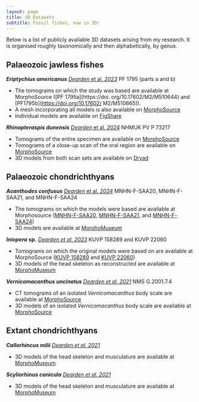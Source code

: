 ```yaml
---
layout: page
title: 3D Datasets
subtitle: Fossil fishes, now in 3D!
---
```


Below is a list of publicly available 3D datasets arising from my research. It is organised roughly taxonomically and then alphabetically, by genus.

## Palaeozoic jawless fishes

***Eriptychius americanus*** [*Dearden* et al. *2023*](https://doi.org/10.1038/s41586-023-06538-y)
PF 1795 (parts a and b)
* The tomograms on which the study was based are available at MorphoSource ([PF 1795a](https://doi. org/10.17602/M2/M510644) and [PF1795b](https://doi.org/10.17602/ M2/M510665)).
* A mesh incorporating all models is also available on [MorphoSource](https://doi.org/10.17602/M2/M542071)
* Individual models are available on [FigShare](https://doi.org/10.6084/m9.figshare.23726487)

***Rhinopteraspis dunensis*** [*Dearden* et al. *2024*](https://doi.org/10.1098/rspb.2023.2258)
NHMUK PV P 73217
* Tomograms of the entire specimen are available on [MorphoSource](https://doi.org/10.17602/M2/M545620)
* Tomograms of a close-up scan of the oral region are available on [MorphoSource](https://doi.org/10.17602/M2/M546818)
* 3D models from both scan sets are available on [Dryad](https://doi.org/10.5061/dryad.612jm64b4) 

## Palaeozoic chondrichthyans

***Acanthodes confusus*** [*Dearden* et al. *2024*](https://doi.org/10.1093/zoolinnean/zlae058) 
MNHN-F-SAA20, MNHN-F-SAA21, and MNHN-F-SAA24
* The tomograms on which the models were based are available at Morphosource ([MNHN-F-SAA20](https://doi.org/10.17602/M2/M569004), [MNHN-F-SAA21](https://doi.org/10.17602/M2/M568233), and [MNHN-F-SAA24](https://doi.org/10.17602/M2/M568946))
* 3D models are available at [MorphoMuseum](https://doi.org/10.18563/journal.m3.226)

***Iniopera*** **sp.** [*Dearden et al. 2023*](https://www.pnas.org/doi/10.1073/pnas.2207854119) 
KUVP 158289 and KUVP 22060
* Tomograms on which the original models were based on are available at MorphoSource ([KUVP 158289](https://doi.org/10.17602/M2/M490521) and [KUVP 22060](https://doi.org/10.17602/M2/M478221))
* 3D models of the head skeleton as reconstructed are available at [MorphoMuseum](https://morphomuseum.com/articles/view/177)

***Vernicomacanthus uncinatus*** [*Dearden et al. 2021*](https://onlinelibrary.wiley.com/doi/full/10.1002/spp2.1369) 
NMS G.2001.7.4
* CT tomograms of an isolated *Vernicomacanthus* body scale are available at [MorphoSource](https://doi.org/10.17602/M2/M351674)
* 3D models of an isolated *Vernicomacanthus* body scale are available at [MorphoSource](https://doi.org/10.17602/M2/M351685)

## Extant chondrichthyans

***Callorhincus milii*** [*Dearden et al. 2021*](https://onlinelibrary.wiley.com/doi/10.1111/joa.13362)
* 3D models of the head skeleton and musculature are available at [MorphoMuseum](https://morphomuseum.com/articles/view/133)

***Scyliorhinus canicula*** [*Dearden et al. 2021*](https://onlinelibrary.wiley.com/doi/10.1111/joa.13362)
* 3D models of the head skeleton and musculature are available at [MorphoMuseum](https://morphomuseum.com/articles/view/133)
